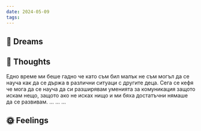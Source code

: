 ```yaml
---
date: 2024-05-09
tags:
---
```


## 💭 Dreams

## 🤔 Thoughts 
Едно време ми беше гадно че като съм бил малък не съм могъл да се науча как да се държа в различни ситуаци с другите деца. Сега се кефя че мога да се науча да си разширявам уменията за комуникация защото искам нещо, защото ако не исках нищо и ми бяха достатъчни нямаше да се развивам.
...
...
...
## 🌞 Feelings 

